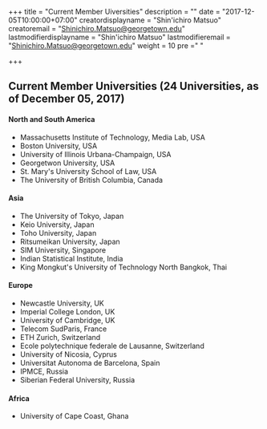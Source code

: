 +++
title = "Current Member Uiversities"
description = ""
date = "2017-12-05T10:00:00+07:00"
creatordisplayname = "Shin'ichiro Matsuo"
creatoremail = "Shinichiro.Matsuo@georgetown.edu"
lastmodifierdisplayname = "Shin'ichiro Matsuo"
lastmodifieremail = "Shinichiro.Matsuo@georgetown.edu"
weight = 10
pre ="<i class='fa fa-edit'></i> "

+++

## Current Member Universities (24 Universities, as of December 05, 2017)

#### North and South America
* Massachusetts Institute of Technology, Media Lab, USA
* Boston University, USA
* University of Illinois Urbana-Champaign, USA
* Georgetwon University, USA
* St. Mary's University School of Law, USA
* The University of British Columbia, Canada

#### Asia
* The University of Tokyo, Japan
* Keio University, Japan
* Toho University, Japan
* Ritsumeikan University, Japan
* SIM University, Singapore
* Indian Statistical Institute, India
* King Mongkut's University of Technology North Bangkok, Thai

#### Europe
* Newcastle University, UK
* Imperial College London, UK
* University of Cambridge, UK
* Telecom SudParis, France
* ETH Zurich, Switzerland
* Ecole polytechnique federale de Lausanne, Switzerland
* University of Nicosia, Cyprus
* Universitat Autonoma de Barcelona, Spain
* IPMCE, Russia
* Siberian Federal University, Russia

#### Africa
* University of Cape Coast, Ghana

